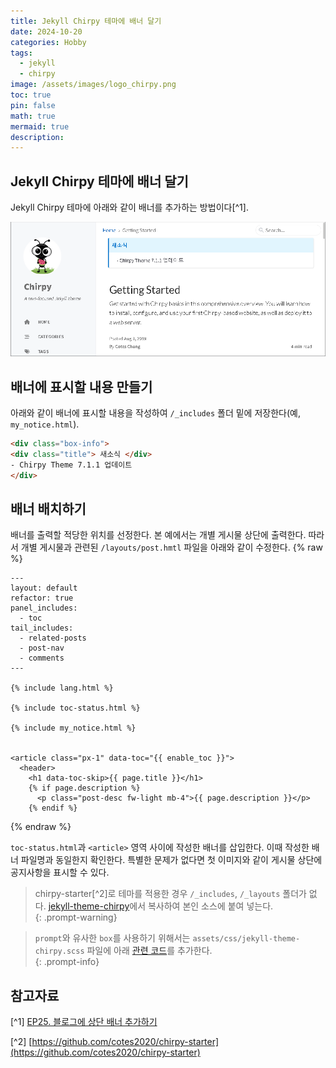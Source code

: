```yaml
---
title: Jekyll Chirpy 테마에 배너 달기
date: 2024-10-20
categories: Hobby
tags:
  - jekyll
  - chirpy
image: /assets/images/logo_chirpy.png
toc: true
pin: false
math: true
mermaid: true
description:
---
```

## Jekyll Chirpy 테마에 배너 달기

Jekyll Chirpy 테마에 아래와 같이 배너를 추가하는 방법이다[^1].  

![](/assets/images/2024-10-20-banner-in-chirpy.png)
## 배너에 표시할 내용 만들기

아래와 같이 배너에 표시할 내용을 작성하여 `/_includes` 폴더 밑에 저장한다(예, `my_notice.html`).

```html
<div class="box-info">
<div class="title"> 새소식 </div>
- Chirpy Theme 7.1.1 업데이트
</div>
```

## 배너 배치하기

배너를 출력할 적당한 위치를 선정한다. 본 예에서는 개별 게시물 상단에 출력한다. 따라서 개별 게시물과 관련된 `/layouts/post.hmtl` 파일을 아래와 같이 수정한다.
{% raw %}
```
---
layout: default
refactor: true
panel_includes:
  - toc
tail_includes:
  - related-posts
  - post-nav
  - comments
---

{% include lang.html %}

{% include toc-status.html %}

{% include my_notice.html %}


<article class="px-1" data-toc="{{ enable_toc }}">
  <header>
    <h1 data-toc-skip>{{ page.title }}</h1>
    {% if page.description %}
      <p class="post-desc fw-light mb-4">{{ page.description }}</p>
    {% endif %}

```
{% endraw %}

`toc-status.html`과 `<article>` 영역 사이에 작성한 배너를 삽입한다. 이때 작성한 배너 파일명과 동일한지 확인한다. 특별한 문제가 없다면 첫 이미지와 같이 게시물 상단에 공지사항을 표시할 수 있다.

> chirpy-starter[^2]로 테마를 적용한 경우 `/_includes`, `/_layouts` 폴더가 없다. [jekyll-theme-chirpy](https://github.com/cotes2020/jekyll-theme-chirpy)에서 복사하여 본인 소스에 붙여 넣는다.    
{: .prompt-warning}


> `prompt`와 유사한 `box`를 사용하기 위해서는 `assets/css/jekyll-theme-chirpy.scss` 파일에 아래 [관련 코드](https://github.com/cotes2020/jekyll-theme-chirpy/discussions/1707)를 추가한다.  
{: .prompt-info}

## 참고자료

[^1] [EP25. 블로그에 상단 배너 추가하기](https://www.youtube.com/watch?v=fo3tpjxZbZQ&list=PLIMb_GuNnFwfMm3alTSOmDK4AnpdG7USY&index=12)

[^2] [https://github.com/cotes2020/chirpy-starter](https://github.com/cotes2020/chirpy-starter)